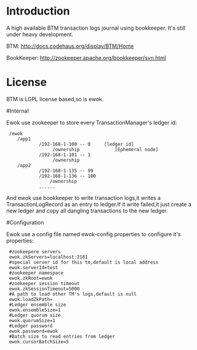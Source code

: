 # Introduction
A  high available BTM transaction logs journal using bookkeeper.
It's still under heavy development.

BTM: http://docs.codehaus.org/display/BTM/Home

BookKeeper:  http://zookeeper.apache.org/bookkeeper/svn.html

# License

BTM is LGPL license based,so is ewok.


#Internal

Ewok use zookeeper to store every TransactionManager's ledger id:

	 /ewok
		/app1
				/192-168-1-100 -- 0		[ledger id]
					 /ownership	            [Ephemeral node]
				/192-168-1-101 -- 1
				  	 /ownership
		/app2
				/192-168-1-135 -- 99
				/192-168-1-136 -- 100
					/ownership
				......

And ewok use bookkeeper to write transaction logs,it writes a TransactionLogRecord as an entry to ledger.If it write failed,it just create a new ledger and copy all dangling transactions to the new ledger.

#Configuration

Ewok use a config file named ewok-config.properties to configure it's properties:

	 #zookeepere servers
	 ewok.zkServers=localhost:2181
	 #special server id for this tm,default is local address
	 ewok.serverId=test
	 #zookeeper namespace
	 ewok.zkRoot=ewok
	 #zookeeper session timeout
	 ewok.zkSessionTimeout=5000
	 #A path to load other TM's logs,default is null
	 ewok.loadZkPath=
	 #Ledger ensemble size
	 ewok.ensembleSize=1
	 #Ledger quorum size
	 ewok.quorumSize=1
	 #Ledger password
	 ewok.password=ewok
	 #Batch size to read entries from ledger
	 ewok.cursorBatchSize=5
